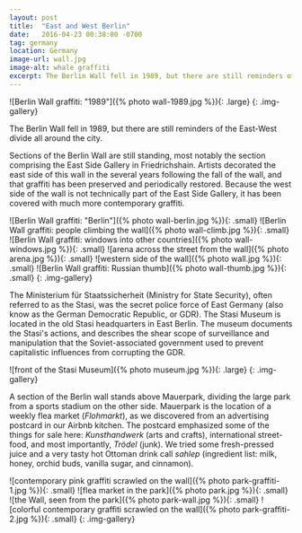 ```yaml
---
layout: post
title:  "East and West Berlin"
date:   2016-04-23 00:38:00 -0700
tag: germany
location: Germany
image-url: wall.jpg
image-alt: whale graffiti
excerpt: The Berlin Wall fell in 1989, but there are still reminders of the East-West divide all around the city.
---
```

![Berlin Wall graffiti: "1989"]({% photo wall-1989.jpg %}){: .large}
{: .img-gallery}

The Berlin Wall fell in 1989, but there are still reminders of the East-West divide all around the city.

Sections of the Berlin Wall are still standing, most notably the section comprising the East Side Gallery in Friedrichshain. Artists decorated the east side of this wall in the several years following the fall of the wall, and that graffiti has been preserved and periodically restored. Because the west side of the wall is not technically part of the East Side Gallery, it has been covered with much more contemporary graffiti.

![Berlin Wall graffiti: "Berlin"]({% photo wall-berlin.jpg %}){: .small}
![Berlin Wall graffiti: people climbing the wall]({% photo wall-climb.jpg %}){: .small}
![Berlin Wall graffiti: windows into other countries]({% photo wall-windows.jpg %}){: .small}
![arena across the street from the wall]({% photo arena.jpg %}){: .small}
![western side of the wall]({% photo wall.jpg %}){: .small}
![Berlin Wall graffiti: Russian thumb]({% photo wall-thumb.jpg %}){: .small}
{: .img-gallery}

The Ministerium für Staatssicherheit (Ministry for State Security), often referred to as the Stasi, was the secret police force of East Germany (also know as the German Democratic Republic, or GDR). The Stasi Museum is located in the old Stasi headquarters in East Berlin. The museum documents the Stasi's actions, and describes the shear scope of surveillance and manipulation that the Soviet-associated government used to prevent capitalistic influences from corrupting the GDR.

![front of the Stasi Museum]({% photo museum.jpg %}){: .large}
{: .img-gallery}

A section of the Berlin wall stands above Mauerpark, dividing the large park from a sports stadium on the other side. Mauerpark is the location of a weekly flea market (_Flohmarkt_), as we discovered from an advertising postcard in our Airbnb kitchen. The postcard emphasized some of the things for sale here: _Kunsthandwerk_ (arts and crafts), international street-food, and most importantly, _Trödel_ (junk). We tried some fresh-pressed juice and a very tasty hot Ottoman drink call _sahlep_ (ingredient list: milk, honey, orchid buds, vanilla sugar, and cinnamon).


![contemporary pink graffiti scrawled on the wall]({% photo park-graffiti-1.jpg %}){: .small}
![flea market in the park]({% photo park.jpg %}){: .small}
![the Wall, seen from the park]({% photo park-wall.jpg %}){: .small}
![colorful contemporary graffiti scrawled on the wall]({% photo park-graffiti-2.jpg %}){: .small}
{: .img-gallery}
